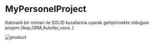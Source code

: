 # MyPersonelProject
Katmanlı bir mimari ile SOLID kurallarına uyarak geliştirmekte olduğum projem.(Aop,ORM,Autofac,vsvs..)

![product](https://user-images.githubusercontent.com/72786825/116328719-4d7de880-a7d2-11eb-972b-e6f7037fbc69.png)
